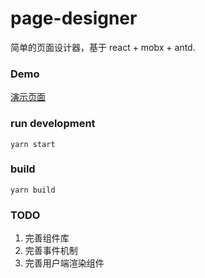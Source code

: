 # page-designer

简单的页面设计器，基于 react + mobx + antd.

### Demo

[演示页面](https://lkiarest.github.io/page-designer/)

### run development
```
yarn start
```

### build
```
yarn build
```

### TODO

1. 完善组件库
1. 完善事件机制
1. 完善用户端渲染组件
